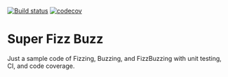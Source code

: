[![Build status](https://ci.appveyor.com/api/projects/status/t5xen8oagcim92dw?svg=true)](https://ci.appveyor.com/project/garoyeri/superfizzbuzz)
[![codecov](https://codecov.io/gh/garoyeri/superfizzbuzz/branch/master/graph/badge.svg)](https://codecov.io/gh/garoyeri/superfizzbuzz)

# Super Fizz Buzz
Just a sample code of Fizzing, Buzzing, and FizzBuzzing with unit testing, CI, and code coverage.
